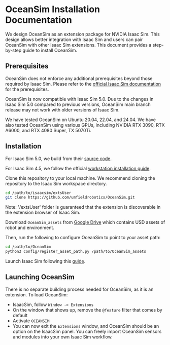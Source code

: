 # OceanSim Installation Documentation
We design OceanSim as an extension package for NVIDIA Isaac Sim. This design allows better integration with Isaac Sim and users can pair OceanSim with other Isaac Sim extensions. This document provides a step-by-step guide to install OceanSim.

## Prerequisites
OceanSim does not enforce any additional prerequisites beyond those required by Isaac Sim. Please refer to the [official Isaac Sim documentation](https://docs.isaacsim.omniverse.nvidia.com/latest/installation/requirements.html#system-requirements) for the prerequisites.

OceanSim is now compatible with Isaac Sim 5.0. Due to the changes in Isaac Sim 5.0 compared to previous versions, OceanSim main branch release may not work with older versions of Isaac Sim.

We have tested OceanSim on Ubuntu 20.04, 22.04, and 24.04. We have also tested OceanSim using various GPUs, including NVIDIA RTX 3090, RTX A6000, and RTX 4080 Super, TX 5070Ti. 

## Installation
For Isaac Sim 5.0, we build from their [source code](https://github.com/isaac-sim/IsaacSim).

For Isaac Sim 4.5, we follow the official [workstation installation guide](https://docs.isaacsim.omniverse.nvidia.com/latest/installation/install_workstation.html).

Clone this repository to your local machine. We recommend cloning the repository to the Isaac Sim workspace directory.
```bash
cd /path/to/isaacsim/extsUser
git clone https://github.com/umfieldrobotics/OceanSim.git
```
Note: '/extsUser' folder is guaranteed that the extension is discoverable in the extension browser of Isaac Sim.

Download `OceanSim_assets` from [Google Drive](https://drive.google.com/drive/folders/1qg4-Y_GMiybnLc1BFjx0DsWfR0AgeZzA?usp=sharing) which contains USD assets of robot and environment.

Then, run the following to configure OceanSim to point to your asset path:

```bash
cd /path/to/OceanSim
python3 config/register_asset_path.py /path/to/OceanSim_assets
```

Launch Isaac Sim following this [guide](https://docs.isaacsim.omniverse.nvidia.com/latest/installation/install_workstation.html#isaac-sim-short-app-selector).

## Launching OceanSim
There is no separate building process needed for OceanSim, as it is an extension. To load OceanSim: 
- IsaacSim, follow `Window -> Extensions`
- On the window that shows up, remove the `@feature` filter that comes by default
- Activate `OCEANSIM`
- You can now exit the `Extensions` window, and OceanSim should be an option on the IsaacSim panel. You can freely import OceanSim sensors and modules into your own Isaac Sim workflow.
